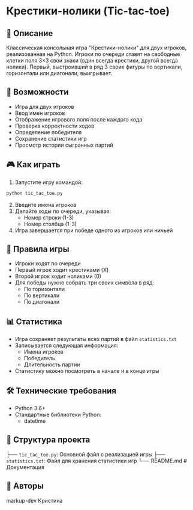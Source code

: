 # Крестики-нолики (Tic-tac-toe)

## 📝 Описание
Классическая консольная игра "Крестики-нолики" для двух игроков, реализованная на Python. Игроки по очереди ставят на свободные клетки поля 3×3 свои знаки (один всегда крестики, другой всегда нолики). Первый, выстроивший в ряд 3 своих фигуры по вертикали, горизонтали или диагонали, выигрывает.

## 🚀 Возможности
- Игра для двух игроков
- Ввод имен игроков
- Отображение игрового поля после каждого хода
- Проверка корректности ходов
- Определение победителя
- Сохранение статистики игр
- Просмотр истории сыгранных партий

## 🎮 Как играть
1. Запустите игру командой:
```bash
python tic_tac_toe.py
```
2. Введите имена игроков
3. Делайте ходы по очереди, указывая:
   - Номер строки (1-3)
   - Номер столбца (1-3)
4. Игра завершается при победе одного из игроков или ничьей

## 🎯 Правила игры
- Игроки ходят по очереди
- Первый игрок ходит крестиками (X)
- Второй игрок ходит ноликами (0)
- Для победы нужно собрать три своих символа в ряд:
  - По горизонтали
  - По вертикали
  - По диагонали

## 📊 Статистика
- Игра сохраняет результаты всех партий в файл `statistics.txt`
- Записывается следующая информация:
  - Имена игроков
  - Победитель
  - Длительность партии
- Статистику можно посмотреть в начале и в конце игры

## 🛠 Технические требования
- Python 3.6+
- Стандартные библиотеки Python:
  - datetime

## 📁 Структура проекта
├── `tic_tac_toe.py`: Основной файл с реализацией игры
├── `statistics.txt`: Файл для хранения статистики игр
└── README.md # Документация

## 👥 Авторы
markup-dev Кристина
